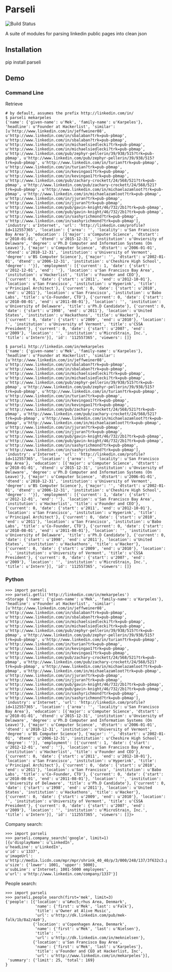 Parseli
=======

![Build Status](https://travis-ci.org/mekarpeles/parseli.png)

A suite of modules for parsing linkedin public pages into clean json

Installation
------------

   pip install parseli

Demo
----

### Command Line

Retrieve

    # by default, assumes the prefix http://linkedin.com/in/
    $ parseli mekarpeles
    {'name': {'given-name': u'Mek', 'family-name': u'Karpeles'}, 'headline': u'Founder at Hackerlist', 'similar': [u'http://www.linkedin.com/in/jeffweiner08', u'http://www.linkedin.com/in/sbalaban?trk=pub-pbmap', u'http://www.linkedin.com/in/sbalaban?trk=pub-pbmap', u'http://www.linkedin.com/in/michaelsiedlecki?trk=pub-pbmap', u'http://www.linkedin.com/in/michaelsiedlecki?trk=pub-pbmap', u'http://www.linkedin.com/pub/zephyr-pellerin/39/938/515?trk=pub-pbmap', u'http://www.linkedin.com/pub/zephyr-pellerin/39/938/515?trk=pub-pbmap', u'http://www.linkedin.com/in/turian?trk=pub-pbmap', u'http://www.linkedin.com/in/turian?trk=pub-pbmap', u'http://www.linkedin.com/in/kevingao1?trk=pub-pbmap', u'http://www.linkedin.com/in/kevingao1?trk=pub-pbmap', u'http://www.linkedin.com/pub/zachary-crockett/24/568/521?trk=pub-pbmap', u'http://www.linkedin.com/pub/zachary-crockett/24/568/521?trk=pub-pbmap', u'http://www.linkedin.com/in/michaelazamloot?trk=pub-pbmap', u'http://www.linkedin.com/in/michaelazamloot?trk=pub-pbmap', u'http://www.linkedin.com/in/jjuran?trk=pub-pbmap', u'http://www.linkedin.com/in/jjuran?trk=pub-pbmap', u'http://www.linkedin.com/pub/gavin-knight/46/732/2b1?trk=pub-pbmap', u'http://www.linkedin.com/pub/gavin-knight/46/732/2b1?trk=pub-pbmap', u'http://www.linkedin.com/in/sashyrichmond?trk=pub-pbmap', u'http://www.linkedin.com/in/sashyrichmond?trk=pub-pbmap'], 'industry': u'Internet', 'url': 'http://linkedin.com/profile?id=112557365', 'location': {'area': '', 'locality': u'San Francisco Bay Area'}, 'education': [{'major': u'Computer Science', 'dtstart': u'2010-01-01', 'dtend': u'2015-12-31', 'institution': u'Unviersity of Delaware', 'degree': u'Ph.D Computer and Information Systems (On Leave)'}, {'major': u'Computer Science', 'dtstart': u'2006-01-01', 'dtend': u'2010-12-31', 'institution': u'University of Vermont', 'degree': u'BS Computer Science'}, {'major': '', 'dtstart': u'2002-01-01', 'dtend': u'2006-12-31', 'institution': u'Cheshire High School', 'degree': ''}], 'employment': [{'current': 1, 'date': {'start': u'2012-12-01', 'end': ''}, 'location': u'San Francisco Bay Area', 'institution': u'Hackerlist', 'title': u'Founder and CEO'}, {'current': 0, 'date': {'start': u'2011', 'end': u'2012-10-01'}, 'location': u'San Francisco', 'institution': u'Hyperink', 'title': u'Principal Architect'}, {'current': 0, 'date': {'start': u'2010', 'end': u'2011'}, 'location': u'San Francisco', 'institution': u'Babo Labs', 'title': u'Co-Founder, CTO'}, {'current': 0, 'date': {'start': u'2010-08-01', 'end': u'2011-08-01'}, 'location': '', 'institution': u'University of Delaware', 'title': u'Ph.D Candidate'}, {'current': 0, 'date': {'start': u'1998', 'end': u'2011'}, 'location': u'United States', 'institution': u'Hackathons', 'title': u'Hacker'}, {'current': 0, 'date': {'start': u'2009', 'end': u'2010'}, 'location': '', 'institution': u'University of Vermont', 'title': u'CSSA President'}, {'current': 0, 'date': {'start': u'2007', 'end': u'2009'}, 'location': '', 'institution': u'MicroStrain, Inc.', 'title': u'Intern'}], 'id': '112557365', 'viewers': []}

    $ parseli http://linkedin.com/in/mekarpeles
    {'name': {'given-name': u'Mek', 'family-name': u'Karpeles'}, 'headline': u'Founder at Hackerlist', 'similar': [u'http://www.linkedin.com/in/jeffweiner08', u'http://www.linkedin.com/in/sbalaban?trk=pub-pbmap', u'http://www.linkedin.com/in/sbalaban?trk=pub-pbmap', u'http://www.linkedin.com/in/michaelsiedlecki?trk=pub-pbmap', u'http://www.linkedin.com/in/michaelsiedlecki?trk=pub-pbmap', u'http://www.linkedin.com/pub/zephyr-pellerin/39/938/515?trk=pub-pbmap', u'http://www.linkedin.com/pub/zephyr-pellerin/39/938/515?trk=pub-pbmap', u'http://www.linkedin.com/in/turian?trk=pub-pbmap', u'http://www.linkedin.com/in/turian?trk=pub-pbmap', u'http://www.linkedin.com/in/kevingao1?trk=pub-pbmap', u'http://www.linkedin.com/in/kevingao1?trk=pub-pbmap', u'http://www.linkedin.com/pub/zachary-crockett/24/568/521?trk=pub-pbmap', u'http://www.linkedin.com/pub/zachary-crockett/24/568/521?trk=pub-pbmap', u'http://www.linkedin.com/in/michaelazamloot?trk=pub-pbmap', u'http://www.linkedin.com/in/michaelazamloot?trk=pub-pbmap', u'http://www.linkedin.com/in/jjuran?trk=pub-pbmap', u'http://www.linkedin.com/in/jjuran?trk=pub-pbmap', u'http://www.linkedin.com/pub/gavin-knight/46/732/2b1?trk=pub-pbmap', u'http://www.linkedin.com/pub/gavin-knight/46/732/2b1?trk=pub-pbmap', u'http://www.linkedin.com/in/sashyrichmond?trk=pub-pbmap', u'http://www.linkedin.com/in/sashyrichmond?trk=pub-pbmap'], 'industry': u'Internet', 'url': 'http://linkedin.com/profile?id=112557365', 'location': {'area': '', 'locality': u'San Francisco Bay Area'}, 'education': [{'major': u'Computer Science', 'dtstart': u'2010-01-01', 'dtend': u'2015-12-31', 'institution': u'Unviersity of Delaware', 'degree': u'Ph.D Computer and Information Systems (On Leave)'}, {'major': u'Computer Science', 'dtstart': u'2006-01-01', 'dtend': u'2010-12-31', 'institution': u'University of Vermont', 'degree': u'BS Computer Science'}, {'major': '', 'dtstart': u'2002-01-01', 'dtend': u'2006-12-31', 'institution': u'Cheshire High School', 'degree': ''}], 'employment': [{'current': 1, 'date': {'start': u'2012-12-01', 'end': ''}, 'location': u'San Francisco Bay Area', 'institution': u'Hackerlist', 'title': u'Founder and CEO'}, {'current': 0, 'date': {'start': u'2011', 'end': u'2012-10-01'}, 'location': u'San Francisco', 'institution': u'Hyperink', 'title': u'Principal Architect'}, {'current': 0, 'date': {'start': u'2010', 'end': u'2011'}, 'location': u'San Francisco', 'institution': u'Babo Labs', 'title': u'Co-Founder, CTO'}, {'current': 0, 'date': {'start': u'2010-08-01', 'end': u'2011-08-01'}, 'location': '', 'institution': u'University of Delaware', 'title': u'Ph.D Candidate'}, {'current': 0, 'date': {'start': u'1998', 'end': u'2011'}, 'location': u'United States', 'institution': u'Hackathons', 'title': u'Hacker'}, {'current': 0, 'date': {'start': u'2009', 'end': u'2010'}, 'location': '', 'institution': u'University of Vermont', 'title': u'CSSA President'}, {'current': 0, 'date': {'start': u'2007', 'end': u'2009'}, 'location': '', 'institution': u'MicroStrain, Inc.', 'title': u'Intern'}], 'id': '112557365', 'viewers': []}

### Python

    >>> import parseli
    >>> parseli.getli('http://linkedin.com/in/mekarpeles')
    <Storage {'name': {'given-name': u'Mek', 'family-name': u'Karpeles'}, 'headline': u'Founder at Hackerlist', 'similar': [u'http://www.linkedin.com/in/jeffweiner08', u'http://www.linkedin.com/in/sbalaban?trk=pub-pbmap', u'http://www.linkedin.com/in/sbalaban?trk=pub-pbmap', u'http://www.linkedin.com/in/michaelsiedlecki?trk=pub-pbmap', u'http://www.linkedin.com/in/michaelsiedlecki?trk=pub-pbmap', u'http://www.linkedin.com/pub/zephyr-pellerin/39/938/515?trk=pub-pbmap', u'http://www.linkedin.com/pub/zephyr-pellerin/39/938/515?trk=pub-pbmap', u'http://www.linkedin.com/in/turian?trk=pub-pbmap', u'http://www.linkedin.com/in/turian?trk=pub-pbmap', u'http://www.linkedin.com/in/kevingao1?trk=pub-pbmap', u'http://www.linkedin.com/in/kevingao1?trk=pub-pbmap', u'http://www.linkedin.com/pub/zachary-crockett/24/568/521?trk=pub-pbmap', u'http://www.linkedin.com/pub/zachary-crockett/24/568/521?trk=pub-pbmap', u'http://www.linkedin.com/in/michaelazamloot?trk=pub-pbmap', u'http://www.linkedin.com/in/michaelazamloot?trk=pub-pbmap', u'http://www.linkedin.com/in/jjuran?trk=pub-pbmap', u'http://www.linkedin.com/in/jjuran?trk=pub-pbmap', u'http://www.linkedin.com/pub/gavin-knight/46/732/2b1?trk=pub-pbmap', u'http://www.linkedin.com/pub/gavin-knight/46/732/2b1?trk=pub-pbmap', u'http://www.linkedin.com/in/sashyrichmond?trk=pub-pbmap', u'http://www.linkedin.com/in/sashyrichmond?trk=pub-pbmap'], 'industry': u'Internet', 'url': 'http://linkedin.com/profile?id=112557365', 'location': {'area': '', 'locality': u'San Francisco Bay Area'}, 'education': [{'major': u'Computer Science', 'dtstart': u'2010-01-01', 'dtend': u'2015-12-31', 'institution': u'Unviersity of Delaware', 'degree': u'Ph.D Computer and Information Systems (On Leave)'}, {'major': u'Computer Science', 'dtstart': u'2006-01-01', 'dtend': u'2010-12-31', 'institution': u'University of Vermont', 'degree': u'BS Computer Science'}, {'major': '', 'dtstart': u'2002-01-01', 'dtend': u'2006-12-31', 'institution': u'Cheshire High School', 'degree': ''}], 'employment': [{'current': 1, 'date': {'start': u'2012-12-01', 'end': ''}, 'location': u'San Francisco Bay Area', 'institution': u'Hackerlist', 'title': u'Founder and CEO'}, {'current': 0, 'date': {'start': u'2011', 'end': u'2012-10-01'}, 'location': u'San Francisco', 'institution': u'Hyperink', 'title': u'Principal Architect'}, {'current': 0, 'date': {'start': u'2010', 'end': u'2011'}, 'location': u'San Francisco', 'institution': u'Babo Labs', 'title': u'Co-Founder, CTO'}, {'current': 0, 'date': {'start': u'2010-08-01', 'end': u'2011-08-01'}, 'location': '', 'institution': u'University of Delaware', 'title': u'Ph.D Candidate'}, {'current': 0, 'date': {'start': u'1998', 'end': u'2011'}, 'location': u'United States', 'institution': u'Hackathons', 'title': u'Hacker'}, {'current': 0, 'date': {'start': u'2009', 'end': u'2010'}, 'location': '', 'institution': u'University of Vermont', 'title': u'CSSA President'}, {'current': 0, 'date': {'start': u'2007', 'end': u'2009'}, 'location': '', 'institution': u'MicroStrain, Inc.', 'title': u'Intern'}], 'id': '112557365', 'viewers': []}>

Company search:

    >>> import parseli
    >>> parseli.company_search('google', limit=1)
    [{u'displayName': u'LinkedIn',
    u'headLine': u'LinkedIn',
    u'id': u'1337',
    u'imageUrl': u'http://media.licdn.com/mpr/mpr/shrink_40_40/p/3/000/248/137/3f632c3.png',
    u'size': {'lower': 1001, 'upper': 5000},
    u'subLine': u'Internet; 1001-5000 employees',
    u'url': u'http://www.linkedin.com/company/1337'}]

People search:

    >>> import parseli
    >>> parseli.people_search(first='mek', limit=3)
    {'people': [{'location': u'&#xc5;rhus Area, Denmark',
                 'name': {'first': u'Mek', 'last': u'Falk'},
                 'title': u'Owner at Alive Music',
                 'url': u'http://dk.linkedin.com/pub/mek-falk/1b/8a2/4a9'},
                {'location': u'Copenhagen Area, Denmark',
                 'name': {'first': u'Mek', 'last': u'Nielsen'},
                 'title': '',
                 'url': u'http://dk.linkedin.com/in/meknielsen'},
                {'location': u'San Francisco Bay Area',
                 'name': {'first': u'Mek', 'last': u'Karpeles'},
                 'title': u'Founder and CEO at Hackerlist, Inc',
                 'url': u'http://www.linkedin.com/in/mekarpeles'}],
     'summary': {'limit': 25, 'total': 169}
    }

